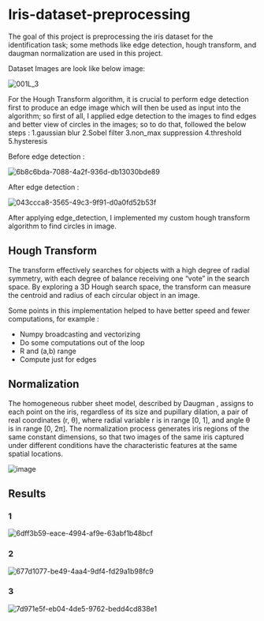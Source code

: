# Iris-dataset-preprocessing
The goal of this project is preprocessing the iris dataset for the identification task; some methods like edge detection, hough transform, and daugman normalization are used in this project.

Dataset Images are look like below image:

![001L_3](https://user-images.githubusercontent.com/47561760/177047425-4b953918-a6ee-495a-9e2b-01ad44e1800b.png)


For the Hough Transform algorithm, it is crucial to perform edge detection first to produce an edge image which will then be used as input into the algorithm; so first of all, I applied edge detection to the images to find edges and better view of circles in the images; so to do that, followed the below steps : 
1.gaussian blur
2.Sobel filter
3.non_max suppression
4.threshold
5.hysteresis

Before edge detection :

![6b8c6bda-7088-4a2f-936d-db13030bde89](https://user-images.githubusercontent.com/47561760/177048531-39c5ec27-b3d2-47d5-88d0-ef255aa22ba5.png)

After edge detection : 

![043ccca8-3565-49c3-9f91-d0a0fd52b53f](https://user-images.githubusercontent.com/47561760/177048522-77cef3c7-592f-4eb3-b8c8-4dae43bbb6e0.png)

After applying edge_detection, I implemented my custom hough transform algorithm to find circles in image.

## Hough Transform ##
The transform effectively searches for objects with a high degree of radial symmetry, with each degree of balance receiving one “vote” in the search space. By exploring a 3D Hough search space, the transform can measure the centroid and radius of each circular object in an image.

Some points in this implementation helped to have better speed and fewer computations, for example : 
*  Numpy broadcasting and vectorizing
*  Do some computations out of the loop
*  R and (a,b) range
*  Compute just for edges

## Normalization ## 
The homogeneous rubber sheet model, described by Daugman , assigns to each point on the iris, regardless of its size and pupillary dilation, a pair of real coordinates (r, θ), where radial variable r is in range [0, 1], and angle θ is in range [0, 2π]. The normalization process generates iris regions of the same constant dimensions, so that two images of the same iris captured under different conditions have the characteristic features at the same spatial locations. 

![image](https://user-images.githubusercontent.com/47561760/177047389-55423f8a-81d6-441b-a4e2-8feb4ad130ce.png)

## Results ## 
### 1 ###
![6dff3b59-eace-4994-af9e-63abf1b48bcf](https://user-images.githubusercontent.com/47561760/177048545-8977db16-8f71-4ae9-8c24-2419fdc4a229.png)

### 2 ###
![677d1077-be49-4aa4-9df4-fd29a1b98fc9](https://user-images.githubusercontent.com/47561760/177048693-f3a3003c-e5f0-4dd7-bc9b-9316e7e27fb5.png)

### 3 ###
![7d971e5f-eb04-4de5-9762-bedd4cd838e1](https://user-images.githubusercontent.com/47561760/177048723-4877121a-a537-40a1-9eee-a04593d6ba84.png)



